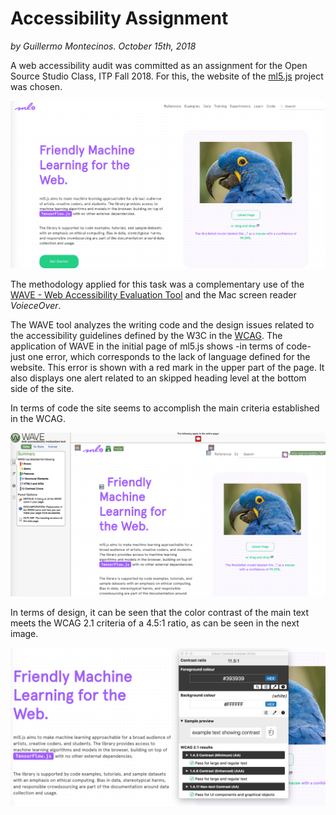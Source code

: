 # Accessibility Assignment
*by Guillermo Montecinos. October 15th, 2018*

A web accessibility audit was committed as an assignment for the Open Source Studio Class, ITP Fall 2018. For this, the website of the [ml5.js](https://ml5js.org) project was chosen.

![](https://github.com/guillemontecinos/itp_fall_2018_open_source_studio/blob/master/week_6/ml5_1.png)

The methodology applied for this task was a complementary use of the [WAVE - Web Accessibility Evaluation Tool](https://wave.webaim.org/extension/) and the Mac screen reader *VoieceOver*.

The WAVE tool analyzes the writing code and the design issues related to the accessibility guidelines defined by the W3C in the [WCAG](https://www.w3.org/WAI/standards-guidelines/wcag/).
The application of WAVE in the initial page of ml5.js shows -in terms of code- just one error, which corresponds to the lack of language defined for the website. This error is shown with a red mark in the upper part of the page. It also displays one alert related to an skipped heading level at the bottom side of the site.

In terms of code the site seems to accomplish the main criteria established in the WCAG.

![](https://github.com/guillemontecinos/itp_fall_2018_open_source_studio/blob/master/week_6/ml5_2.png)

In terms of design, it can be seen that the color contrast of the main text meets the WCAG 2.1 criteria of a 4.5:1 ratio, as can be seen in the next image.

![](https://github.com/guillemontecinos/itp_fall_2018_open_source_studio/blob/master/week_6/ml5_3.png)
